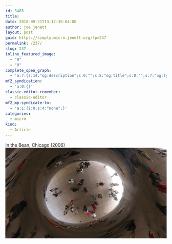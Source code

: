 ```yaml
---
id: 3485
title: 
date: 2018-09-21T13:17:39-04:00
author: joe jenett
layout: post
guid: https://simply.micro.jenett.org/?p=237
permalink: /237/
slug: 237
inline_featured_image:
  - "0"
  - "0"
complete_open_graph:
  - 'a:7:{s:14:"og:description";s:0:"";s:8:"og:title";s:0:"";s:7:"og:type";s:0:"";s:12:"twitter:card";s:7:"summary";s:15:"twitter:creator";s:0:"";s:19:"twitter:description";s:0:"";s:8:"og:image";s:0:"";}'
mf2_syndication:
  - 'a:0:{}'
classic-editor-remember:
  - classic-editor
mf2_mp-syndicate-to:
  - 'a:1:{i:0;s:4:"none";}'
categories:
  - micro
kind:
  - Article
---
```

In the Bean, Chicago (2006)<br><img loading="lazy" src="../wp-content/uploads/2018/09/203aaaf6df5d45b2a1fc7c6ae166b65b.jpg" alt="">
